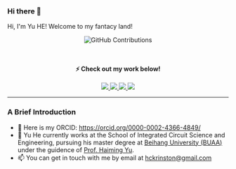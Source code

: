 ### Hi there 👋
<p> Hi, I'm Yu HE! Welcome to my fantacy land!<p>

<div align="center">
  
![GitHub Contributions](https://github-readme-stats.vercel.app/api?username=Hckrinston&show_icons=true&title_color=fff&icon_color=79ff97&text_color=9f9f9f&bg_color=151515)
</div>

<p align="center">
  <br><br>
  <strong>⚡ Check out my work below! </strong>
  <br><br>
  <a href="https://github.com/Hckrinston">
    <img src="https://badges.pufler.dev/visits/Hckrinston/Hckrinston?style=flat-square&color=black&logo=github">
  </a>
  <a href="https://github.com/Hckrinston">
    <img src="https://badges.pufler.dev/years/Hckrinston?style=flat-square&color=black&logo=github">
  </a>
  <a href="https://github.com/Hckrinston?tab=repositories">
    <img src="https://badges.pufler.dev/repos/Hckrinston?style=flat-square&color=black&logo=github">
  </a>
  <a href="https://github.com/Hckrinston">
    <img src="https://badges.pufler.dev/commits/monthly/Hckrinston?style=flat-square&color=black&logo=github">
  </a>
</p>
  
---

### A Brief Introduction
- 👻 Here is my ORCID: <a href="https://orcid.org/0000-0002-4366-4849/">https://orcid.org/0000-0002-4366-4849/</a>
- 🏫 Yu He currently works at the School of Integrated Circuit Science and Engineering, pursuing his master degree at <a href="https://www.buaa.edu.cn/">Beihang University (BUAA)</a> under the guidence of <a href="http://shi.buaa.edu.cn/hyu/zh_CN/index.htm">Prof. Haiming Yu</a>.
- 📫 You can get in touch with me by email at [hckrinston@gmail.com](mailto:hckrinston@gmail.com)


<!--
**Hckrinston/Hckrinston** is a ✨ _special_ ✨ repository because its `README.md` (this file) appears on your GitHub profile.

Here are some ideas to get you started:

- 🔭 I’m currently working on ...
- 🌱 I’m currently learning ...
- 👯 I’m looking to collaborate on ...
- 🤔 I’m looking for help with ...
- 💬 Ask me about ...
- 📫 How to reach me: ...
- 😄 Pronouns: ...
- ⚡ Fun fact: ...
-->
